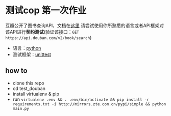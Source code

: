 # 测试cop 第一次作业
豆瓣公开了图书查询API，文档在[这里](http://developers.douban.com/wiki/?title=book_v2#get_book)
请尝试使用你所熟悉的语言或者API框架对该API进行**契约测试**(验证该接口：`GET  https://api.douban.com/v2/book/search`)

- 语言：[python](https://www.python.org/)
- 测试框架：[unittest](https://docs.python.org/2.7/library/unittest.html)

## how to 
- clone this repo
- cd test_douban
- install virtualenv & pip
- run `virtualenv .env && . .env/bin/activate && pip install -r requirements.txt -i http://mirrors.zte.com.cn/pypi/simple && python main.py`